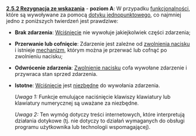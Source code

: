 [**2.5.2 Rezygnacja ze wskazania**](https://wcag.lepszyweb.pl/#pointer-gestures) - **poziom A**: W przypadku <a href="#" data-toggle="tooltip" data-original-title="{{site.data.glossary.funkcjonalnosc}}">funkcjonalności</a>, które są wywoływane za pomocą <a href="#" data-toggle="tooltip" data-original-title="{{site.data.glossary.dotyk_jednopunktowy}}">dotyku jednopunktowego</a>, co najmniej jedno z poniższych twierdzeń jest prawdziwe:

- **Brak zdarzenia**: <a href="#" data-toggle="tooltip" data-original-title="{{site.data.glossary.gdy_naciskane}}">Wciśnięcie</a> nie wywołuje jakiejkolwiek części zdarzenia;
- **Przerwanie lub cofnięcie**: Zdarzenie jest zależne od <a href="#" data-toggle="tooltip" data-original-title="{{site.data.glossary.zwolnienie_nacisku}}">zwolnienia nacisku</a> i istnieje <a href="#" data-toggle="tooltip" data-original-title="{{site.data.glossary.mechanizm}}">mechanizm</a>, którym można je przerwać lub cofnąć po zwolnieniu nacisku;
- **Odwrócenie zdarzenia**: <a href="#" data-toggle="tooltip" data-original-title="{{site.data.glossary.zwolnienie_nacisku}}">Zwolnienie nacisku</a> cofa wywołane zdarzenie i przywraca stan sprzed zdarzenia.
- **Istotne**: <a href="#" data-toggle="tooltip" data-original-title="{{site.data.glossary.gdy_naciskane}}">Wciśnięcie</a> jest <a href="#" data-toggle="tooltip" data-original-title="{{site.data.glossary.istotny}}">niezbędne</a> do wywołania zdarzenia.

  *Uwaga 1:* Funkcje emulujące naciśnięcie klawiszy klawiatury lub klawiatury numerycznej są uważane za niezbędne.

  *Uwaga 2:* Ten wymóg dotyczy treści internetowych, które interpretują działania dotykowe (tj. nie dotyczy to działań wymaganych do obsługi programu użytkownika lub technologii wspomagającej).  
